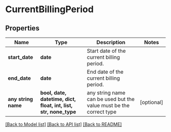# CurrentBillingPeriod


## Properties
Name | Type | Description | Notes
------------ | ------------- | ------------- | -------------
**start_date** | **date** | Start date of the current billing period. | 
**end_date** | **date** | End date of the current billing period. | 
**any string name** | **bool, date, datetime, dict, float, int, list, str, none_type** | any string name can be used but the value must be the correct type | [optional]

[[Back to Model list]](../README.md#documentation-for-models) [[Back to API list]](../README.md#documentation-for-api-endpoints) [[Back to README]](../README.md)


